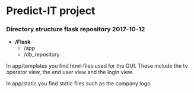 # Predict-IT project  

### **Directory structure flask repository 2017-10-12**  
- **/Flask**              
  - /app        
  - /db_repository         

In app/templates you find html-files used for the GUI. These include
the tv operator view, the end user view and the login view.

In app/static you find static files such as the company logo.